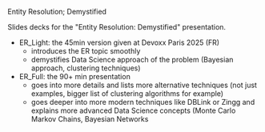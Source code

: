 Entity Resolution; Demystified

Slides decks for the "Entity Resolution: Demystified" presentation.
* ER_Light: the 45min version given at Devoxx Paris 2025 (FR)
  * introduces the ER topic smoothly
  * demystifies Data Science approach of the problem (Bayesian approach, clustering techniques) 
* ER_Full: the 90+ min presentation
  * goes into more details and lists more alternative techniques (not just examples, bigger list of clustering algorithms for example)
  * goes deeper into more modern techniques like DBLink or Zingg and explains more advanced Data Science concepts (Monte Carlo Markov Chains, Bayesian Networks
